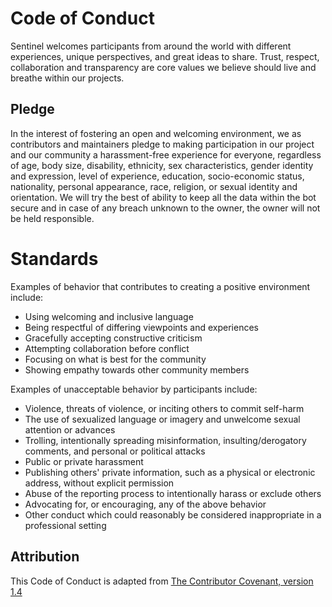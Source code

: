 # Code of Conduct

Sentinel welcomes participants from around the world with different experiences, unique perspectives, and great ideas to share. Trust, respect, collaboration and transparency are core values we believe should live and breathe within our projects.

## Pledge

In the interest of fostering an open and welcoming environment, we as contributors and maintainers pledge to making participation in our project and our community a harassment-free experience for everyone, regardless of age, body size, disability, ethnicity, sex characteristics, gender identity and expression, level of experience, education, socio-economic status, nationality, personal appearance, race, religion, or sexual identity and orientation. We will try the best of ability to keep all the data within the bot secure and in case of any breach unknown to the owner, the owner will not be held responsible.

# Standards

Examples of behavior that contributes to creating a positive environment include:

- Using welcoming and inclusive language
- Being respectful of differing viewpoints and experiences
- Gracefully accepting constructive criticism
- Attempting collaboration before conflict
- Focusing on what is best for the community
- Showing empathy towards other community members

Examples of unacceptable behavior by participants include:

- Violence, threats of violence, or inciting others to commit self-harm
- The use of sexualized language or imagery and unwelcome sexual attention or advances
- Trolling, intentionally spreading misinformation, insulting/derogatory comments, and personal or political attacks
- Public or private harassment
- Publishing others' private information, such as a physical or electronic address, without explicit permission
- Abuse of the reporting process to intentionally harass or exclude others
- Advocating for, or encouraging, any of the above behavior
- Other conduct which could reasonably be considered inappropriate in a professional setting

## Attribution

This Code of Conduct is adapted from [The Contributor Covenant, version 1.4](https://www.contributor-covenant.org/version/1/4/code-of-conduct.html)